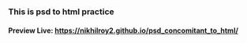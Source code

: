 <h3>This is psd to html practice</h3>
<h4>
    Preview Live: <a href="https://nikhilroy2.github.io/psd_concomitant_to_html/">https://nikhilroy2.github.io/psd_concomitant_to_html/</a>
</h4>